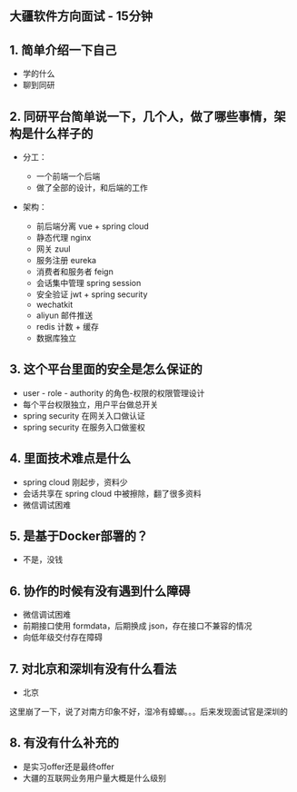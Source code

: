 ## 大疆软件方向面试 - 15分钟

## 1. 简单介绍一下自己

- 学的什么
- 聊到同研

## 2. 同研平台简单说一下，几个人，做了哪些事情，架构是什么样子的

- 分工：
    - 一个前端一个后端
    - 做了全部的设计，和后端的工作

- 架构：
    - 前后端分离 vue + spring cloud
    - 静态代理 nginx
    - 网关 zuul
    - 服务注册 eureka
    - 消费者和服务者 feign
    - 会话集中管理 spring session
    - 安全验证 jwt + spring security
    - wechatkit
    - aliyun 邮件推送
    - redis 计数 + 缓存
    - 数据库独立

## 3. 这个平台里面的安全是怎么保证的

- user - role - authority 的角色-权限的权限管理设计
- 每个平台权限独立，用户平台做总开关
- spring security 在网关入口做认证
- spring security 在服务入口做鉴权

## 4. 里面技术难点是什么

- spring cloud 刚起步，资料少
- 会话共享在 spring cloud 中被擦除，翻了很多资料
- 微信调试困难

## 5. 是基于Docker部署的？

- 不是，没钱

## 6. 协作的时候有没有遇到什么障碍

- 微信调试困难
- 前期接口使用 formdata，后期换成 json，存在接口不兼容的情况
- 向低年级交付存在障碍

## 7. 对北京和深圳有没有什么看法

- 北京

这里崩了一下，说了对南方印象不好，湿冷有蟑螂。。。后来发现面试官是深圳的

## 8. 有没有什么补充的

- 是实习offer还是最终offer
- 大疆的互联网业务用户量大概是什么级别